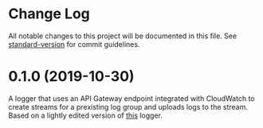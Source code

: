 # Change Log

All notable changes to this project will be documented in this file. See [standard-version](https://github.com/conventional-changelog/standard-version) for commit guidelines.

<a name="0.1.0"></a>
# 0.1.0 (2019-10-30)

A logger that uses an API Gateway endpoint integrated with CloudWatch to create streams for a prexisting log group and uploads logs to the stream. Based on a lightly edited version of [this](https://github.com/ckckchoudhary/aws-cloudwatch-logger-browser) logger.